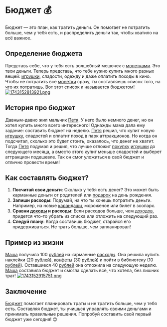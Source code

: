 # Бюджет 💰

Бюджет — это план, как тратить деньги. Он помогает не потратить больше, чем у тебя есть, и распределить деньги так, чтобы хватило на всё важное.

## Определение бюджета 

Представь себе, что у тебя есть волшебный мешочек с [монетками](income.md). Это твои деньги. Теперь представь, что тебе нужно купить много разных вещей: [игрушки](saving_goals.md), сладости, одежду и даже оплатить походы в кино. Чтобы не потратить все [монетки](income.md) сразу, ты составляешь список того, на что их потратишь. Вот этот список и называется бюджетом!
[![1743152813921.png](https://i.postimg.cc/pLqQKSf7/1743152813921.png)](https://postimg.cc/YvLmHbyf)
## История про бюджет

Давным-давно жил мальчик [Петя](investments.md). У него было немного денег, но он хотел купить много всего интересного! Однажды мама дала ему задание: составить бюджет на неделю. [Петя](investments.md) решил, что купит новую [игрушку](saving_goals.md), сладостей и оплатит поход в парк аттракционов. Но когда он подсчитал, сколько это будет стоить, оказалось, что денег не хватит. Тогда [Петя](investments.md) подумал и решил, что лучше отложит [покупку](financial_plan.md) [игрушки](saving_goals.md) до следующего месяца, а вместо этого купит меньше сладостей и выберет аттракцион подешевле. Так он смог уложиться в свой бюджет и отлично провести время!

## Как составлять бюджет?

1. **Посчитай свои деньги**: Сколько у тебя есть денег? Это может быть карманные деньги от родителей или [подарок](saving.md) на день рождения.
2. **Запиши расходы**: Подумай, на что ты хочешь потратить деньги. Например, на новые [карандаши](percent.md), мороженое или билет в зоопарк.
3. **Сравни [доходы](income.md) и расходы**: Если расходов больше, чем [доходов](income.md), придется что-то убрать из списка или отложить на следующий раз.
4. **Следуй плану**: Когда составишь бюджет, старайся его придерживаться. Не трать больше, чем запланировал!

## Пример из жизни

[Маша](saving.md) получила 100 [рублей](percent.md) на карманные [расходы](budget.md). Она решила купить наклейки (20 [рублей](percent.md)), [конфеты](income.md) (30 [рублей](percent.md)) и пойти в библиотеку (10 [рублей](percent.md)). Оставшиеся 40 [рублей](percent.md) она отложила на следующую неделю. [Маша](saving.md) составила бюджет и смогла сделать всё, что хотела, без лишних трат!
[![1743152915751.png](https://i.postimg.cc/RhrvfzdW/1743152915751.png)](https://postimg.cc/8JH8Q9qG)
## Заключение

[Бюджет](budget.md) помогает планировать траты и не тратить больше, чем у тебя есть. Составляя бюджет, ты учишься управлять своими деньгами и принимать правильные решения. Попробуй составить свой первый бюджет уже сегодня! 😊